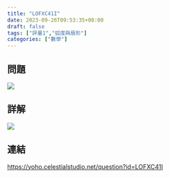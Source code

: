 ```yaml
---
title: "LOFXC41I"
date: 2023-09-26T09:53:35+08:00
draft: false
tags: ["評量1","弧度與扇形"]
categories: ["數學"]
---
```

<!--more-->

## 問題
<img src="/posts/solution/LOFXC41I-q.png">

## 詳解
<img src="/posts/solution/LOFXC41I-sol.png">

## 連結

https://yoho.celestialstudio.net/question?id=LOFXC41I
